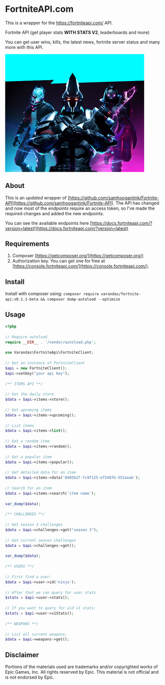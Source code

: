 # FortniteAPI.com

This is a wrapper for the https://fortniteapi.com/ API.

Fortnite API (get player stats **WITH STATS V2**, leaderboards and more)

You can get user wins, kills, the latest news, fortnite server status and many more with this API.

<img src="./extra/wallpaper.png" width="450px" alt="logo">

## About

This is an *updated* wrapper of [https://github.com/samhoogantink/Fortnite-API](https://github.com/samhoogantink/Fortnite-API).
The API has changed and now most of the endpoints require an access token, so I've made the required changes and added the new
endpoints.

You can see the available endpoints here [https://docs.fortniteapi.com/?version=latest](https://docs.fortniteapi.com/?version=latest)

## Requirements

1. Composer [https://getcomposer.org/](https://getcomposer.org/)
2. Authorization key. You can get one for free at [https://console.fortniteapi.com/](https://console.fortniteapi.com/).

## Install

Install with composer using: `composer require varandas/fortnite-api:v0.1.1-beta && composer dump-autoload --optimize`

## Usage

```php
<?php

// Require autoload
require __DIR__ . '/vendor/autoload.php';

use Varandas\FortniteApi\FortniteClient;

// Get an instance of FortniteClient
$api = new FortniteClient();
$api->setKey("your api key");

/** ITEMS API **/

// Get the daily store
$data = $api->items->store();

// Get upcoming items
$data = $api->items->upcoming();

// List items
$data = $api->items->list();

// Get a random item
$data = $api->items->random();

// Get a popular item
$data = $api->items->popular();

// Get detailed data for an item
$data = $api->items->data('8403b27-7c9f125-ef5487b-552aeab');

// Search for an item
$data = $api->items->search('item name');

var_dump($data);

/** CHALLENGES **/

// Get season 3 challenges
$data = $api->challenges->get("season 3");

// Get current season challenges
$data = $api->challenges->get();

var_dump($data);

/** USERS **/

// First find a user:
$data = $api->user->id('ninja');

// After that we can query for user stats
$stats = $api->user->stats();

// If you want to query for old v1 stats:
$stats = $api->user->v1Stats();

/** WEAPONS **/

// List all current weapons:
$data = $api->weapons->get();

```

## Disclaimer

Portions of the materials used are trademarks and/or copyrighted works of Epic Games, Inc. All rights reserved by Epic. 
This material is not official and is not endorsed by Epic.
